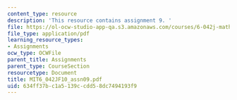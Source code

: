 ```yaml
---
content_type: resource
description: 'This resource contains assignment 9. '
file: https://ol-ocw-studio-app-qa.s3.amazonaws.com/courses/6-042j-mathematics-for-computer-science-fall-2010/634ff37bc1a5139ccdd58dc7494193f9_MIT6_042JF10_assn09.pdf
file_type: application/pdf
learning_resource_types:
- Assignments
ocw_type: OCWFile
parent_title: Assignments
parent_type: CourseSection
resourcetype: Document
title: MIT6_042JF10_assn09.pdf
uid: 634ff37b-c1a5-139c-cdd5-8dc7494193f9
---
```

